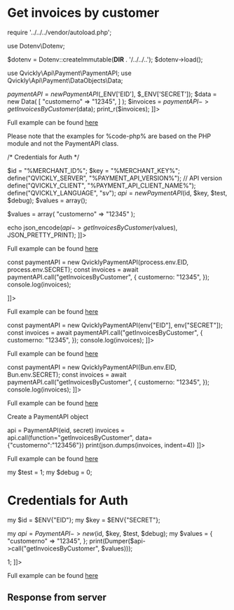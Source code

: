 # Get invoices by customer

<include from="Snippets-PaymentAPI.md" element-id="snippet-header"></include>

<tabs>
    <tab title="%code-json%">
<code-block lang="json">
<![CDATA[
{
    "credentials": {
        "id": "%MERCHANT_ID%",
        "hash": "c71a6258f48fc0fc84b7ce0e015d234f37433ed803891804e785c543f63d42cc568c937cda0691cf5e07e3af921211a771c90a9c0768ad1e8c13e2f3b0817e7d",
        "version": "%PAYMENT_API_VERSION%",
        "client": "%PAYMENT_API_CLIENT_NAME%",
        "language": "sv",
        "time": 1714933435.862255
    },
    "data": {
        "customerno": "12345"
    },
    "function": "getInvoicesByCustomer"
}
]]>
</code-block>
    </tab>

<tab title="%code-php%">
<code-block lang="php">
<![CDATA[
<?php
declare(strict_types=1);

require '../../../vendor/autoload.php';

use Dotenv\Dotenv;

$dotenv = Dotenv::createImmutable(__DIR__ . '/../../..');
$dotenv->load();

use Qvickly\Api\Payment\PaymentAPI;
use Qvickly\Api\Payment\DataObjects\Data;

$paymentAPI = new PaymentAPI($_ENV['EID'], $_ENV['SECRET']);
$data = new Data(
    [
        "customerno" => "12345",
    ]
);
$invoices = $paymentAPI->getInvoicesByCustomer($data);
print_r($invoices);
]]>
</code-block>

Full example can be found [here](https://github.com/Billmate/qvickly-php-module/blob/main/examples/PaymentAPI/Simple/getInvoicesByCustomer.php)

Please note that the examples for %code-php% are based on the PHP module and not the PaymentAPI class.

</tab>

<tab title="%code-phplegacy%">
<code-block lang="PHP">
<![CDATA[
<?php
include('../PaymentAPI.php');
$test = true;
$debug = false;

/* Credentials for Auth */

$id = "%MERCHANT_ID%";
$key = "%MERCHANT_KEY%";
define("QVICKLY_SERVER", "%PAYMENT_API_VERSION%"); // API version
define("QVICKLY_CLIENT", "%PAYMENT_API_CLIENT_NAME%");
define("QVICKLY_LANGUAGE", "sv");
$api = new PaymentAPI($id, $key, $test, $debug);
$values = array();

$values = array(
    "customerno" => "12345"
);

echo json_encode($api->getInvoicesByCustomer($values), JSON_PRETTY_PRINT);
]]>
</code-block>

Full example can be found [here](https://github.com/Billmate/QvicklyAPISamples/blob/main/PHP.Legacy/examples/getInvoicesByCustomer.php)

</tab>

<tab title="%code-node%">
<code-block lang="javascript">
<![CDATA[
import { QvicklyPaymentAPI } from "../../PaymentAPI.js";

const paymentAPI = new QvicklyPaymentAPI(process.env.EID, process.env.SECRET);
const invoices = await paymentAPI.call("getInvoicesByCustomer", {
    customerno: "12345",
});
console.log(invoices);

]]>
</code-block>

Full example can be found [here](https://github.com/Billmate/QvicklyAPISamples/blob/main/Node.JS/examples/PaymentAPI/getInvoicesByCustomer.js)

</tab>

<tab title="%code-deno%">
<code-block lang="javascript">
<![CDATA[
import {QvicklyPaymentAPI, env} from "../../PaymentAPI.ts";

const paymentAPI = new QvicklyPaymentAPI(env["EID"], env["SECRET"]);
const invoices = await paymentAPI.call("getInvoicesByCustomer", {
    customerno: "12345",
});
console.log(invoices);
]]>
</code-block>

Full example can be found [here](https://github.com/Billmate/QvicklyAPISamples/blob/main/Deno/examples/PaymentAPI/getInvoicesByCustomer.ts)

</tab>

<tab title="%code-bun%">
<code-block lang="javascript">
<![CDATA[
import QvicklyPaymentAPI from "../../PaymentAPI";

const paymentAPI = new QvicklyPaymentAPI(Bun.env.EID, Bun.env.SECRET);
const invoices = await paymentAPI.call("getInvoicesByCustomer", {
    customerno: "12345",
});
console.log(invoices);
]]>
</code-block>

Full example can be found [here](https://github.com/Billmate/QvicklyAPISamples/blob/main/Bun/examples/PaymentAPI/getInvoicesByCustomer.ts)

</tab>

  <tab title="%code-python%">
<code-block lang="Python">
<![CDATA[
from PaymentAPI import PaymentAPI

# Create a PaymentAPI object
api = PaymentAPI(eid, secret)
invoices = api.call(function="getInvoicesByCustomer", data={"customerno":"123456"})
print(json.dumps(invoices, indent=4))
]]>
</code-block>

Full example can be found [here](https://github.com/Billmate/QvicklyAPISamples/blob/main/Python/examples/PaymentAPI/getInvoicesByCustomer.py)

  </tab>

<tab title="%code-perl%">
<code-block lang="perl">
<![CDATA[
#!/usr/bin/perl
use strict;
use warnings;
use JSON::PP;
use Data::Dumper;
use lib '../..';
require "PaymentAPI.pl";
require "LoadEnv.pl";
LoadEnv('../../.env');

my $test = 1;
my $debug = 0;

# Credentials for Auth
my $id = $ENV{"EID"};
my $key = $ENV{"SECRET"};

my $api = PaymentAPI->new($id, $key, $test, $debug);
my $values = {
    "customerno" => "12345",
};
print(Dumper($api->call("getInvoicesByCustomer", $values)));

1;
]]>
</code-block>

Full example can be found [here](https://github.com/Billmate/QvicklyAPISamples/blob/main/Perl/examples/PaymentAPI/getInvoicesByCustomer.pl)

</tab>

</tabs>

## Response from server
<code-block lang="json">
<![CDATA[
{
    "credentials": {
        "hash": "bc82dd1b1eb1de312e56ffd7b69687f826b3e684ee2c2af58fec870cfc8ab1c634e64d9e6bb7b5db51d19963de6b2846867d711b9cc2bed6bf61b1320d66a5b0",
        "logid": 1234567
    },
    "data": [
        {
            "Cart": {
                "Handling": {
                    "withouttax": "0",
                    "taxrate": "25"
                },
                "Shipping": {
                    "withouttax": "0",
                    "taxrate": "25"
                },
                "Total": {
                    "rounding": "0",
                    "withouttax": "10000",
                    "tax": "2500",
                    "withtax": "0"
                }
            },
            "PaymentData": {
                "method": "8",
                "currency": "SEK",
                "country": "SE",
                "language": "sv",
                "autoactivate": "0",
                "orderid": "123456",
                "status": "Cancelled",
                "paymentid_related": "",
                "accepturl": "https://example.com/accept",
                "cancelurl": "https://example.com/cancel",
                "returnmethod": "",
                "callbackurl": "https://example.com/callback",
                "alladdresses": "",
                "url": "https://api.billmate.se/invoice/12345/202405032367858ea08652bd62a7b0ab42569f24",
                "mexcCustomerinvoicesid": "1234567",
                "number": "12345",
                "duedate": "2024-05-09",
                "paiddate": "0000-00-00 00:00:00"
            },
            "Customer": {
                "nr": "123456",
                "pno": "550101-1018",
                "Billing": {
                    "firstname": "Tess",
                    "lastname": "T",
                    "type": "person",
                    "street": "Testgatan 1",
                    "street2": "",
                    "zip": "12345",
                    "city": "Testinge",
                    "country": "SE",
                    "phone": "0700000000",
                    "email": "test@example.com"
                },
                "Shipping": {
                    "firstname": "",
                    "lastname": "",
                    "type": "person",
                    "street": "",
                    "street2": "",
                    "zip": "",
                    "city": "",
                    "country": "",
                    "phone": ""
                },
                "companySigner": {
                    "pno": ""
                }
            },
            "Articles": [
                {
                    "artnr": "1",
                    "title": "Test",
                    "quantity": "1",
                    "aprice": "10000",
                    "discount": "0",
                    "withouttax": "10000",
                    "taxrate": "25"
                }
            ],
            "PaymentInfo": {
                "paymentdate": "2024-05-04",
                "paymentterms": "5",
                "yourreference": "",
                "ourreference": "",
                "projectname": "",
                "deliverymethod": "",
                "deliveryterms": "",
                "invoiceStatus": "",
                "balancedue": "0"
            }
        }
    ]
}
]]>
</code-block>

<include from="Snippets-Examples.md" element-id="snippet-footer"></include>